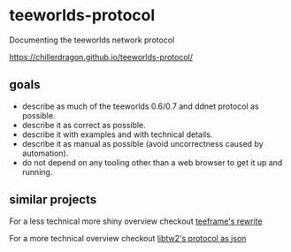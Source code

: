 # teeworlds-protocol
Documenting the teeworlds network protocol

https://chillerdragon.github.io/teeworlds-protocol/

## goals

- describe as much of the teeworlds 0.6/0.7 and ddnet protocol as possible.
- describe it as correct as possible.
- describe it with examples and with technical details.
- describe it as manual as possible (avoid uncorrectness caused by automation).
- do not depend on any tooling other than a web browser to get it up and running.

## similar projects

For a less technical more shiny overview checkout [teeframe's rewrite](https://github.com/teeframe/protocol-documentation)

For a more technical overview checkout [libtw2's protocol as json](https://github.com/heinrich5991/libtw2/tree/b9286674da94d3d45b9c10ffce517af394e2d58c/gamenet/generate/spec)
